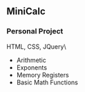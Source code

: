 ## MiniCalc

### Personal Project
HTML, CSS, JQuery\

+ Arithmetic
+ Exponents
+ Memory Registers
+ Basic Math Functions
